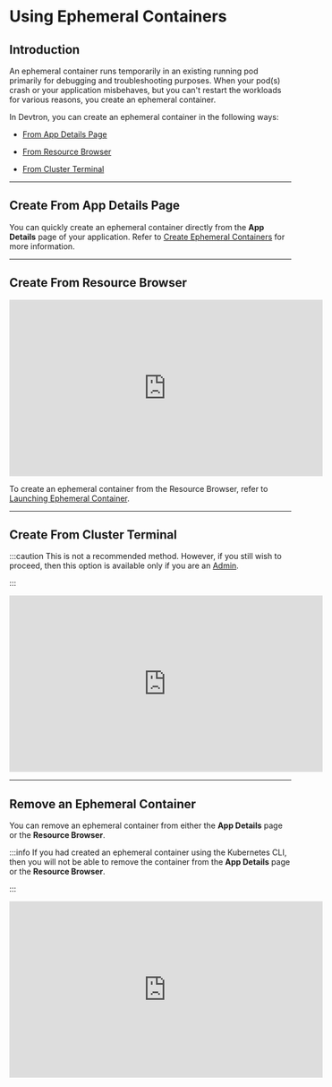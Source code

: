 # Using Ephemeral Containers

## Introduction

An ephemeral container runs temporarily in an existing running pod primarily for debugging and troubleshooting purposes. When your pod(s) crash or your application misbehaves, but you can't restart the workloads for various reasons, you create an ephemeral container.  

In Devtron, you can create an ephemeral container in the following ways:

* [From App Details Page](#create-from-app-details-page)

* [From Resource Browser](#create-from-resource-browser)

* [From Cluster Terminal](#create-from-cluster-terminal)

---

## Create From App Details Page

You can quickly create an ephemeral container directly from the **App Details** page of your application. Refer to [Create Ephemeral Containers](app-resource-management.md#create-ephemeral-containers) for more information.

---

## Create From Resource Browser

<iframe width="560" height="315" src="https://www.youtube.com/embed/Ml19i29Ivc4" title="Launching Ephemeral Containers from Resource Browser" frameborder="0" allowfullscreen></iframe>

To create an ephemeral container from the Resource Browser, refer to [Launching Ephemeral Container](../resource-browser/pods.md#launching-ephemeral-container). 

---

## Create From Cluster Terminal

:::caution 
This is not a recommended method. However, if you still wish to proceed, then this option is available only if you are an [Admin](../global-configurations/authorization/user-access.md).

:::

<iframe width="560" height="315" src="https://www.youtube.com/embed/PzB6dFRYe38" title="Externally Created Ephemeral Container" frameborder="0" allowfullscreen></iframe>

---

## Remove an Ephemeral Container

You can remove an ephemeral container from either the **App Details** page or the **Resource Browser**.

:::info 
If you had created an ephemeral container using the Kubernetes CLI, then you will not be able to remove the container from the **App Details** page or the **Resource Browser**.

:::

<iframe width="560" height="315" src="https://www.youtube.com/embed/tZID0YU0YUU" title="Deleting Ephemeral Containers" frameborder="0" allowfullscreen></iframe>